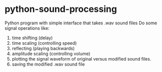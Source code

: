 # python-sound-processing
Python program with simple interface that takes .wav sound files
Do some signal operations like:
1) time shifting (delay)
2) time scaling (controlling speed)
3) reflecting (playing backwards)
4) amplitude scaling (controlling volume) 
5) plotting the signal waveform of original versus modified sound files.
6) saving the modified .wav sound file
